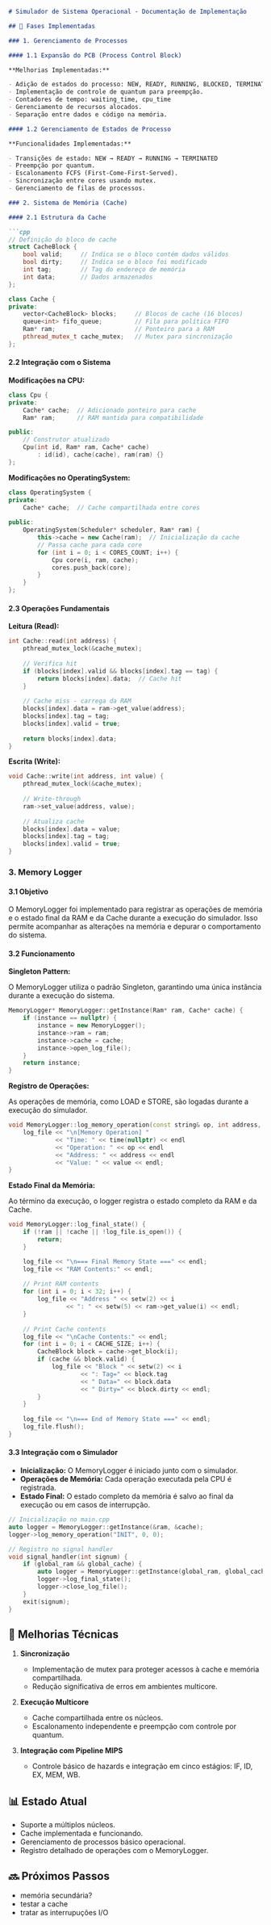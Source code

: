 ```markdown
# Simulador de Sistema Operacional - Documentação de Implementação

## 🔄 Fases Implementadas

### 1. Gerenciamento de Processos

#### 1.1 Expansão do PCB (Process Control Block)

**Melhorias Implementadas:**

- Adição de estados do processo: NEW, READY, RUNNING, BLOCKED, TERMINATED
- Implementação de controle de quantum para preempção.
- Contadores de tempo: waiting_time, cpu_time
- Gerenciamento de recursos alocados.
- Separação entre dados e código na memória.

#### 1.2 Gerenciamento de Estados de Processo

**Funcionalidades Implementadas:**

- Transições de estado: NEW → READY → RUNNING → TERMINATED
- Preempção por quantum.
- Escalonamento FCFS (First-Come-First-Served).
- Sincronização entre cores usando mutex.
- Gerenciamento de filas de processos.

### 2. Sistema de Memória (Cache)

#### 2.1 Estrutura da Cache

```cpp
// Definição do bloco de cache
struct CacheBlock {
    bool valid;     // Indica se o bloco contém dados válidos
    bool dirty;     // Indica se o bloco foi modificado
    int tag;        // Tag do endereço de memória
    int data;       // Dados armazenados
};

class Cache {
private:
    vector<CacheBlock> blocks;     // Blocos de cache (16 blocos)
    queue<int> fifo_queue;         // Fila para política FIFO
    Ram* ram;                      // Ponteiro para a RAM
    pthread_mutex_t cache_mutex;   // Mutex para sincronização
};
```

#### 2.2 Integração com o Sistema

**Modificações na CPU:**

```cpp
class Cpu {
private:
    Cache* cache;  // Adicionado ponteiro para cache
    Ram* ram;      // RAM mantida para compatibilidade

public:
    // Construtor atualizado
    Cpu(int id, Ram* ram, Cache* cache) 
        : id(id), cache(cache), ram(ram) {}
};
```

**Modificações no OperatingSystem:**

```cpp
class OperatingSystem {
private:
    Cache* cache;  // Cache compartilhada entre cores
    
public:
    OperatingSystem(Scheduler* scheduler, Ram* ram) {
        this->cache = new Cache(ram);  // Inicialização da cache
        // Passa cache para cada core
        for (int i = 0; i < CORES_COUNT; i++) {
            Cpu core(i, ram, cache);
            cores.push_back(core);
        }
    }
};
```

#### 2.3 Operações Fundamentais

**Leitura (Read):**

```cpp
int Cache::read(int address) {
    pthread_mutex_lock(&cache_mutex);
    
    // Verifica hit
    if (blocks[index].valid && blocks[index].tag == tag) {
        return blocks[index].data;  // Cache hit
    }
    
    // Cache miss - carrega da RAM
    blocks[index].data = ram->get_value(address);
    blocks[index].tag = tag;
    blocks[index].valid = true;
    
    return blocks[index].data;
}
```

**Escrita (Write):**

```cpp
void Cache::write(int address, int value) {
    pthread_mutex_lock(&cache_mutex);
    
    // Write-through
    ram->set_value(address, value);
    
    // Atualiza cache
    blocks[index].data = value;
    blocks[index].tag = tag;
    blocks[index].valid = true;
}
```

### 3. Memory Logger

#### 3.1 Objetivo

O MemoryLogger foi implementado para registrar as operações de memória e o estado final da RAM e da Cache durante a execução do simulador. Isso permite acompanhar as alterações na memória e depurar o comportamento do sistema.

#### 3.2 Funcionamento

**Singleton Pattern:**

O MemoryLogger utiliza o padrão Singleton, garantindo uma única instância durante a execução do sistema.

```cpp
MemoryLogger* MemoryLogger::getInstance(Ram* ram, Cache* cache) {
    if (instance == nullptr) {
        instance = new MemoryLogger();
        instance->ram = ram;
        instance->cache = cache;
        instance->open_log_file();  
    }
    return instance;
}
```

**Registro de Operações:**

As operações de memória, como LOAD e STORE, são logadas durante a execução do simulador.

```cpp
void MemoryLogger::log_memory_operation(const string& op, int address, int value) {
    log_file << "\n[Memory Operation] " 
             << "Time: " << time(nullptr) << endl
             << "Operation: " << op << endl
             << "Address: " << address << endl
             << "Value: " << value << endl;
}
```

**Estado Final da Memória:**

Ao término da execução, o logger registra o estado completo da RAM e da Cache.

```cpp
void MemoryLogger::log_final_state() {
    if (!ram || !cache || !log_file.is_open()) {
        return;
    }

    log_file << "\n=== Final Memory State ===" << endl;
    log_file << "RAM Contents:" << endl;
    
    // Print RAM contents
    for (int i = 0; i < 32; i++) {
        log_file << "Address " << setw(2) << i 
                << ": " << setw(5) << ram->get_value(i) << endl;
    }
    
    // Print Cache contents
    log_file << "\nCache Contents:" << endl;
    for (int i = 0; i < CACHE_SIZE; i++) {
        CacheBlock block = cache->get_block(i);
        if (cache && block.valid) {
            log_file << "Block " << setw(2) << i 
                    << ": Tag=" << block.tag 
                    << " Data=" << block.data 
                    << " Dirty=" << block.dirty << endl;
        }
    }
    
    log_file << "\n=== End of Memory State ===" << endl;
    log_file.flush();
}
```

#### 3.3 Integração com o Simulador

- **Inicialização:** O MemoryLogger é iniciado junto com o simulador.
- **Operações de Memória:** Cada operação executada pela CPU é registrada.
- **Estado Final:** O estado completo da memória é salvo ao final da execução ou em casos de interrupção.

```cpp
// Inicialização no main.cpp
auto logger = MemoryLogger::getInstance(&ram, &cache);
logger->log_memory_operation("INIT", 0, 0);

// Registro no signal handler
void signal_handler(int signum) {
    if (global_ram && global_cache) {
        auto logger = MemoryLogger::getInstance(global_ram, global_cache);
        logger->log_final_state();
        logger->close_log_file();
    }
    exit(signum);
}
```

## 🔧 Melhorias Técnicas

1. **Sincronização**
   - Implementação de mutex para proteger acessos à cache e memória compartilhada.
   - Redução significativa de erros em ambientes multicore.

2. **Execução Multicore**
   - Cache compartilhada entre os núcleos.
   - Escalonamento independente e preempção com controle por quantum.

3. **Integração com Pipeline MIPS**
   - Controle básico de hazards e integração em cinco estágios: IF, ID, EX, MEM, WB.

## 📊 Estado Atual

- Suporte a múltiplos núcleos.
- Cache implementada e funcionando.
- Gerenciamento de processos básico operacional.
- Registro detalhado de operações com o MemoryLogger.

## 🔜 Próximos Passos

-  memória secundária?
- testar a cache
- tratar as interrupuções I/O
